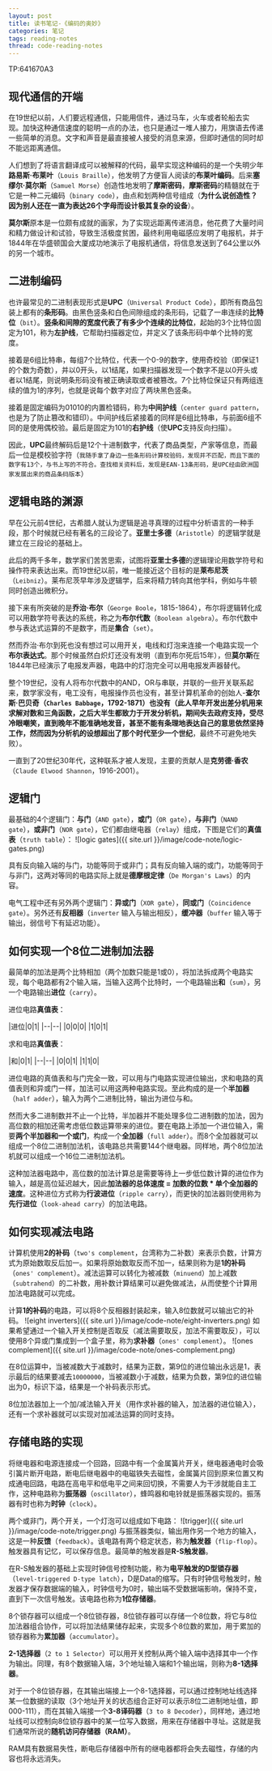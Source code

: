 ```yaml
---
layout: post
title: 读书笔记-《编码的奥妙》
categories: 笔记
tags: reading-notes
thread: code-reading-notes
---
```


TP:641670A3
## 现代通信的开端

在19世纪以前，人们要远程通信，只能用信件，通过马车，火车或者轮船去实现。加快这种通信速度的聪明一点的办法，也只是通过一堆人接力，用旗语去传递一些简单的消息。文字和声音是最直接被人接受的消息来源，但即时通信的同时却不能远距离通信。

人们想到了将语言翻译成可以被解释的代码，最早实现这种编码的是一个失明少年**路易斯·布莱叶**（`Louis Braille`），他发明了方便盲人阅读的**布莱叶编码**。后来**塞缪尔·莫尔斯**（`Samuel Morse`）创造性地发明了**摩斯密码**，**摩斯密码**的精髓就在于它是一种二元编码（`binary code`），由点和划两种信号组成（**为什么说创造性？因为别人还在一直为表达26个字母而设计极其复杂的设备**）。

**莫尔斯**原本是一位颇有成就的画家，为了实现远距离传递消息，他花费了大量时间和精力做设计和试验，导致生活极度贫困，最终利用电磁感应发明了电报机，并于1844年在华盛顿国会大厦成功地演示了电报机通信，将信息发送到了64公里以外的另一个城市。

## 二进制编码

也许最常见的二进制表现形式是**UPC**（`Universal Product Code`），即所有商品包装上都有的**条形码**。由黑色竖条和白色间隙组成的条形码，记载了一串连续的**比特位**（`bit`）。**竖条和间隙的宽度代表了有多少个连续的比特位**，起始的3个比特位固定为101，称为**左护线**，它帮助扫描器定位，并定义了该条形码中单个比特的宽度。

接着是6组比特串，每组7个比特位，代表一个0-9的数字，使用奇校验（即保证1的个数为奇数），并以0开头，以1结尾，如果扫描器发现一个数字不是以0开头或者以1结尾，则说明条形码没有被正确读取或者被篡改。7个比特位保证只有两组连续的值为1的序列，也就是说每个数字对应了两块黑色竖条。

接着是固定编码为01010的内置检错码，称为**中间护线**（`center guard pattern`，也是为了防止篡改和错印）。中间护线后紧接着的同样是6组比特串，与前面6组不同的是使用偶校验。最后是固定为101的**右护线**（使**UPC**支持反向扫描）。

因此，**UPC**最终解码后是12个十进制数字，代表了商品类型，产家等信息，而最后一位是模校验字符（`我随手拿了身边一些条形码计算校验码，发现并不匹配，而且下面的数字有13个，与书上写的不符合。查找相关资料后，发现是EAN-13条形码，是UPC经由欧洲国家发展出来的商品条码版本`）

## 逻辑电路的渊源

早在公元前4世纪，古希腊人就认为逻辑是追寻真理的过程中分析语言的一种手段，那个时候就已经有著名的三段论了。**亚里士多德**（`Aristotle`）的逻辑学就是建立在三段论的基础上。

此后的两千多年，数学家们苦苦思索，试图将**亚里士多德**的逻辑理论用数学符号和操作符来表达出来。而19世纪以前，唯一能接近这个目标的是**莱布尼茨**（`Leibniz`）。莱布尼茨早年涉及逻辑学，后来将精力转向其他学科，例如与牛顿同时创造出微积分。

接下来有所突破的是**乔治·布尔**（`George Boole`，1815-1864），布尔将逻辑转化成可以用数学符号表达的系统，称之为**布尔代数**（`Boolean algebra`）。布尔代数中参与表达式运算的不是数字，而是**集合**（`set`）。

然而乔治·布尔到死也没有想过可以用开关，电线和灯泡来连接一个电路实现一个**布尔表达式**。那个时候虽然白炽灯还没有发明（直到布尔死后15年），但**莫尔斯**在1844年已经演示了电报发声器，电路中的灯泡完全可以用电报发声器替代。

整个19世纪，没有人将布尔代数中的AND，OR与串联，并联的一些开关联系起来，数学家没有，电工没有，电报操作员也没有，甚至计算机革命的创始人-**查尔斯·巴贝奇（`Charles Babbage`，1792-1871）**也没有（此人早年开发出差分机用来求解对数和三角函数，之后大半生都致力于开发分析机，期间失去政府支持，受尽冷眼嘲笑，直到晚年不能准确地发音，甚至不能有条理地表达自己的意思依然坚持工作，然而因为**分析机的设想超出了那个时代至少一个世纪**，最终不可避免地失败）。

一直到了20世纪30年代，这种联系才被人发现，主要的贡献人是**克劳德·香农**（`Claude Elwood Shannon`，1916-2001）。


## 逻辑门

最基础的4个逻辑门：**与门**（`AND gate`），**或门**（`OR gate`），**与非门**（`NAND gate`），**或非门**（`NOR gate`），它们都由继电器（`relay`）组成，下图是它们的**真值表**（`truth table`）：
![logic gates]({{ site.url }}/image/code-note/logic-gates.png)

具有反向输入端的与门，功能等同于或非门；具有反向输入端的或门，功能等同于与非门，这两对等同的电路实际上就是**德摩根定律**（`De Morgan's Laws`）的内容。

电气工程中还有另外两个逻辑门：**异或门**（`XOR gate`），**同或门**（`Coincidence gate`）。另外还有**反相器**（`inverter` 输入与输出相反），**缓冲器**（`buffer` 输入等于输出，弱信号下有延迟功能）。


## 如何实现一个8位二进制加法器

最简单的加法是两个比特相加（两个加数只能是1或0），将加法拆成两个电路实现，每个电路都有2个输入端，当输入这两个比特时，一个电路输出**和**（`sum`），另一个电路输出**进位**（`carry`）。

进位电路**真值表**：

|进位|0|1|
|--|--|
|0|0|0|
|1|0|1|

求和电路**真值表**：

|和|0|1|
|--|--|
|0|0|1|
|1|1|0|

进位电路的真值表和与门完全一致，可以用与门电路实现进位输出，求和电路的真值表则和异或门一样，加法可以用这两种电路实现。至此构成的是一个**半加器**（`half adder`），输入为两个二进制比特，输出为进位与和。

然而大多二进制数并不止一个比特，半加器并不能处理多位二进制数的加法，因为高位数的相加还需考虑低位数运算带来的进位。要在电路上添加一个进位输入，需要**两个半加器和一个或门**，构成一个**全加器**（`full adder`）。而8个全加器就可以组成一个8位二进制加法机，该电路总共需要144个继电器。同样地，两个8位加法机就可以组成一个16位二进制加法机。

这种加法器电路中，高位数的加法计算总是需要等待上一步低位数计算的进位作为输入，越是高位延迟越大，因此**加法器的总体速度 = 加数的位数 * 单个全加器的速度**。这种进位方式称为**行波进位**（`ripple carry`），而更快的加法器则使用称为**先行进位**（`look-ahead carry`）的加法电路。

## 如何实现减法电路

计算机使用**2的补码**（`two's complement`，台湾称为二补数）来表示负数，计算方式为原始数取反后加一。如果将原始数取反而不加一，结果则称为是**1的补码**（`ones' complement`）。减法运算可以转化为被减数（`minuend`）加上减数（`subtrahend`）的二补数，用补数计算结果可以避免做减法，从而使整个计算用加法电路就可以完成。

计算**1的补码**的电路，可以将8个反相器封装起来，输入8位数就可以输出它的补码。
![eight inverters]({{ site.url }}/image/code-note/eight-inverters.png)
如果希望通过一个输入开关控制是否取反（减法需要取反，加法不需要取反），可以使用8个异或门集成到一个盒子里，称为**求补器**（`ones' complement`）。
![ones complement]({{ site.url }}/image/code-note/ones-complement.png)

在8位运算中，当被减数大于减数时，结果为正数，第9位的进位输出永远是1，表示最后的结果要减去`10000000`，当被减数小于减数，结果为负数，第9位的进位输出为0，标识下溢，结果是一个补码表示形式。

8位加法器加上一个加/减法输入开关（用作求补器的输入，加法器的进位输入），还有一个求补器就可以实现对加减法运算的同时支持。


## 存储电路的实现

将继电器和电源连接成一个回路，回路中有一个金属簧片开关，继电器通电时会吸引簧片断开电路，断电后继电器中的电磁铁失去磁性，金属簧片回到原来位置又构成通电回路，电路在高电平和低电平之间来回切换，不需要人为干涉就能自主工作，这种电路称为**振荡器**（`oscillator`），蜂鸣器和电铃就是振荡器实现的。振荡器有时也称为**时钟**（`clock`）。

两个或非门，两个开关，一个灯泡可以组成如下电路：
![trigger]({{ site.url }}/image/code-note/trigger.png)
与振荡器类似，输出用作另一个地方的输入，这是一种**反馈**（`feedback`）。该电路有两个稳定状态，称为**触发器**（`flip-flop`）。触发器具有记忆，可以保存信息。最简单的触发器是**R-S触发器**。

在R-S触发器的基础上实现时钟信号控制功能，称为**电平触发的D型锁存器**（`level-triggered D-type latch`），D是Data的缩写。只有时钟信号触发时，触发器才保存数据端的输入，时钟信号为0时，输出端不受数据端影响，保持不变，直到下一次信号触发。该电路也称为**1位存储器**。

8个锁存器可以组成一个8位锁存器，8位锁存器可以存储一个8位数，将它与8位加法器组合协作，可以将加法结果储存起来，实现多个8位数的累加，用于累加的锁存器称为**累加器**（`accumulator`）。

**2-1选择器**（`2 to 1 Selector`）可以用开关控制从两个输入端中选择其中一个作为输出。同理，有8个数据输入端，3个地址输入端和1个输出端，则称为**8-1选择器**。

对于一个8位锁存器，在其输出端接上一个8-1选择器，可以通过控制地址线选择某一位数据的读取（3个地址开关的状态组合正好可以表示8位二进制地址值，即000-111），而在其输入端接一个**3-8译码器**（`3 to 8 Decoder`），同样地，通过地址线可以控制向8位锁存器中的某一位写入数据，用来在存储器中寻址。这就是我们通常所说的**随机访问存储器（RAM）**。

RAM具有数据易失性，断电后存储器中所有的继电器都将会失去磁性，存储的内容也将永远消失。
